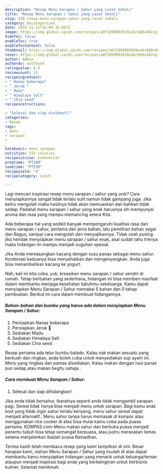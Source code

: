 ```yaml
---
description: "Resep Menu Sarapan / Sahur yang Lezat Sekali"
title: "Resep Menu Sarapan / Sahur yang Lezat Sekali"
slug: 438-resep-menu-sarapan-sahur-yang-lezat-sekali
category: Uncategorized
date: 2022-11-11T16:09:36.047Z
image: https://img-global.cpcdn.com/recipes/a0f2099093b58aa8/680x482cq70/menu-sarapan-sahur-foto-resep-utama.jpg
hideToc: false
enableToc: true
enableTocContent: false
thumbnail: https://img-global.cpcdn.com/recipes/a0f2099093b58aa8/680x482cq70/menu-sarapan-sahur-foto-resep-utama.jpg
cover: https://img-global.cpcdn.com/recipes/a0f2099093b58aa8/680x482cq70/menu-sarapan-sahur-foto-resep-utama.jpg
author: Admin
authorAv: notfound
ratingvalue: 4.3
reviewcount: 23
recipeingredient:
- " Nanas beberapa"
- " Jeruk "
- " Madu"
- " Himalaya Salt"
- " Chia seed"
recipeinstructions:

- "Selesai dan siap dinikmati!"
categories:
- Resep
tags:
- menu
- sarapan
- 

katakunci: menu sarapan  
nutrition: 233 calories
recipecuisine: Indonesian
preptime: "PT26M"
cooktime: "PT53M"
recipeyield: "4"
recipecategory: Lunch

---
```





Lagi mencari inspirasi resep menu sarapan / sahur yang unik? Cara menyiapkannya sangat tidak terlalu sulit namun tidak gampang juga. Jika keliru mengolah maka hasilnya tidak akan memuaskan dan bahkan tidak sedap. Padahal menu sarapan / sahur yang enak harusnya sih mempunyai aroma dan rasa yang mampu memancing selera Kita.





Ada beberapa hal yang sedikit banyak mempengaruhi kualitas rasa dari menu sarapan / sahur, pertama dari jenis bahan, lalu pemilihan bahan segar dan Bagus, sampai cara mengolah dan menyajikannya. Tidak usah pusing jika hendak menyiapkan menu sarapan / sahur enak,      asal sudah tahu triknya maka hidangan ini mampu menjadi suguhan spesial.














Jika Anda memasangkan kacang dengan susu panas sebagai menu sahur. Kombinasi keduanya bisa menyehatkan dan mengenyangkan. Anda juga bisa menambahkan kacang ke yogurt.






Nah, kali ini kita coba, yuk, kreasikan menu sarapan / sahur sendiri di rumah. Tetap berbahan yang sederhana, hidangan ini bisa memberi manfaat dalam membantu menjaga kesehatan tubuhmu sekeluarga. Kamu dapat menyiapkan Menu Sarapan / Sahur memakai 5 bahan dan 0 tahap pembuatan. Berikut ini cara dalam membuat hidangannya.

<!--inarticleads1-->

##### Bahan-bahan dan bumbu yang harus ada dalam menyiapkan Menu Sarapan / Sahur:

1. Persiapkan  Nanas beberapa
1. Persiapkan  Jeruk 🍊
1. Sediakan  Madu
1. Sediakan  Himalaya Salt
1. Sediakan  Chia seed


Resep pertama ada telur bumbu balado. Kalau nak makan sesuatu yang berkuah dan ringkas, anda boleh cuba untuk menyediakan sup ayam ini. Menu yang ringkas dan pantas disediakan. Kalau makan dengan nasi panas pun sedap atau makan begitu sahaja.. 

<!--inarticleads2-->

##### Cara membuat Menu Sarapan / Sahur:


1. Selesai dan siap dihidangkan!

Jika anda tidak bersahur, ibaratnya seperti anda tidak mengambil sarapan pagi. Sereal tidak hanya bisa menjadi menu untuk sarapan. Bagi kamu anak kost yang tidak ingin sahur terlalu kenyang, menu sahur sereal dapat menjadi alternatif.. Menu sahur tanpa harus memasak di kompor atau menggunakan rice cooker di atas bisa mulai kamu coba pada puasa pertama. KOMPAS.com-Menu makan sahur dan berbuka puasa menjadi penentu tubuh bisa tetap semangat berpuasa, atau justru merasakan lemas selama menjalankan ibadah puasa Ramadhan. 

Terima kasih telah membaca resep yang kami tampilkan di sini. Besar harapan kami, olahan Menu Sarapan / Sahur yang mudah di atas dapat membantu kamu menyiapkan hidangan yang menarik untuk keluarga/teman ataupun menjadi inspirasi bagi anda yang berkeinginan untuk berbisnis kuliner. Selamat menikmati
